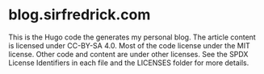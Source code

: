 # blog.sirfredrick.com

This is the Hugo code the generates my personal blog. The article content is
licensed under CC-BY-SA 4.0. Most of the code license under the MIT license.
Other code and content are under other licenses. See the SPDX License
Identifiers in each file and the LICENSES folder for more details.
